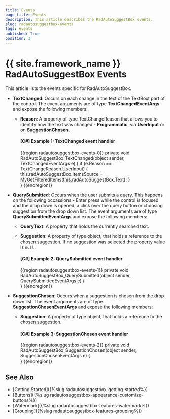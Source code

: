```yaml
---
title: Events
page_title: Events
description: This article describes the RadAutoSuggestBox events.
slug: radautosuggestbox-events
tags: events
published: True
position: 3
---
```


# {{ site.framework_name }} RadAutoSuggestBox Events

This article lists the events specific for RadAutoSuggestBox.    

* __TextChanged__: Occurs on each change in the text of the TextBoxt part of the control. The event arguments are of type __TextChangedEventArgs__ and expose the following members:

	* __Reason__: A property of type TextChangeReason that allows you to identify how the text was changed - __Programmatic__, via __UserInput__ or on __SuggestionChosen__.
	
		#### __[C#] Example 1: TextChanged event handler__
		{{region radautosuggestbox-events-0}}
			private void RadAutoSuggestBox_TextChanged(object sender, TextChangedEventArgs e)
			{
				if (e.Reason == TextChangeReason.UserInput)
				{
					this.radAutoSuggestBox.ItemsSource = MyGetFilteredItems(this.radAutoSuggestBox.Text);
				}            
			}
		{{endregion}}
	
* __QuerySubmitted__: Occurs when the user submits a query. This happens on the following occassions - Enter press while the control is focused and the drop down is opened, a click over the query button or choosing suggestion from the drop down list. The event arguments are of type __QuerySubmittedEventArgs__ and expose the following members:

	* __QueryText__: A property that holds the currently searched text.
	* __Suggestion__: A property of type object, that holds a reference to the chosen suggestion. If no suggestion was selected the property value is `null`.
	
		#### __[C#] Example 2: QuerySubmitted event handler__
		{{region radautosuggestbox-events-1}}
			private void RadAutoSuggestBox_QuerySubmitted(object sender, QuerySubmittedEventArgs e)
			{     
			}
		{{endregion}}

* __SuggestionChosen__: Occurs when a suggestion is chosen from the drop down list. The event arguments are of type __SuggestionChosenEventArgs__ and expose the following members:

	* __Suggestion__: A property of type object, that holds a reference to the chosen suggestion.
	
		#### __[C#] Example 3: SuggestionChosen event handler__
		{{region radautosuggestbox-events-2}}
			private void RadAutoSuggestBox_SuggestionChosen(object sender, SuggestionChosenEventArgs e)
			{    
			}
		{{endregion}}
	
## See Also  
 * [Getting Started]({%slug radautosuggestbox-getting-started%}) 
 * [Buttons]({%slug radautosuggestbox-appearance-customize-buttons%})
 * [Watermark]({%slug radautosuggestbox-features-watermark%})
 * [Grouping]({%slug radautosuggestbox-features-grouping%})
